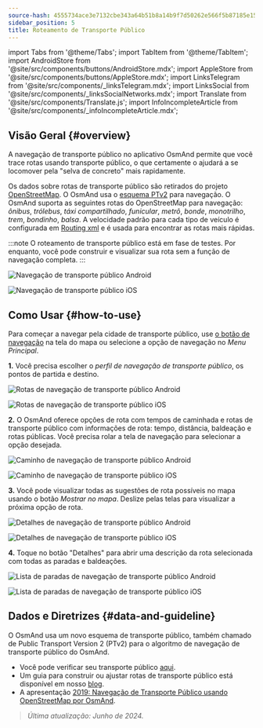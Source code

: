 ```yaml
---
source-hash: 4555734ace3e7132cbe343a64b51b8a14b9f7d50262e566f5b87185e156e7f36
sidebar_position: 5
title: Roteamento de Transporte Público
---
```

import Tabs from '@theme/Tabs';
import TabItem from '@theme/TabItem';
import AndroidStore from '@site/src/components/buttons/AndroidStore.mdx';
import AppleStore from '@site/src/components/buttons/AppleStore.mdx';
import LinksTelegram from '@site/src/components/_linksTelegram.mdx';
import LinksSocial from '@site/src/components/_linksSocialNetworks.mdx';
import Translate from '@site/src/components/Translate.js';
import InfoIncompleteArticle from '@site/src/components/_infoIncompleteArticle.mdx';




## Visão Geral {#overview}

A navegação de transporte público no aplicativo OsmAnd permite que você trace rotas usando transporte público, o que certamente o ajudará a se locomover pela "selva de concreto" mais rapidamente.

Os dados sobre rotas de transporte público são retirados do projeto [OpenStreetMap](http://openstreetmap.org/). O OsmAnd usa o [esquema PTv2](https://wiki.openstreetmap.org/wiki/Public_transport) para navegação. O OsmAnd suporta as seguintes rotas do OpenStreetMap para navegação: *ônibus*, *trólebus*, *táxi compartilhado*, *funicular*, *metrô*, *bonde*, *monotrilho*, *trem*, *bondinho*, *balsa*. A velocidade padrão para cada tipo de veículo é configurada em [Routing xml](../../../technical/build-osmand/routing.md) e é usada para encontrar as rotas mais rápidas.

:::note
O roteamento de transporte público está em fase de testes. Por enquanto, você pode construir e visualizar sua rota sem a função de navegação completa.
:::

<Tabs groupId="operating-systems">

<TabItem value="android" label="Android">

![Navegação de transporte público Android](@site/static/img/navigation/public/navigation_android.png)

</TabItem>

<TabItem value="ios" label="iOS">

![Navegação de transporte público iOS](@site/static/img/navigation/public/navigation_ios.png)

</TabItem>

</Tabs>


## Como Usar {#how-to-use}

Para começar a navegar pela cidade de transporte público, use [o botão de navegação](../../widgets/map-buttons.md#directions) na tela do mapa ou selecione a opção de navegação no *Menu Principal*.

**1.** Você precisa escolher o *perfil de navegação de transporte público*, os pontos de partida e destino.

<Tabs groupId="operating-systems">

<TabItem value="android" label="Android">

![Rotas de navegação de transporte público Android](@site/static/img/navigation/public/navigation_public_android.png)

</TabItem>

<TabItem value="ios" label="iOS">

![Rotas de navegação de transporte público iOS](@site/static/img/navigation/public/navigation_public_ios.png)

</TabItem>

</Tabs>

**2.** O OsmAnd oferece opções de rota com tempos de caminhada e rotas de transporte público com informações de rota: tempo, distância, baldeação e rotas públicas. Você precisa rolar a tela de navegação para selecionar a opção desejada.

<Tabs groupId="operating-systems">

<TabItem value="android" label="Android">

![Caminho de navegação de transporte público Android](@site/static/img/navigation/public/navigation_way_android.png)

</TabItem>

<TabItem value="ios" label="iOS">

![Caminho de navegação de transporte público iOS](@site/static/img/navigation/public/navigation_way_ios.png)

</TabItem>

</Tabs>

**3.** Você pode visualizar todas as sugestões de rota possíveis no mapa usando o botão *Mostrar no mapa*. Deslize pelas telas para visualizar a próxima opção de rota.

<Tabs groupId="operating-systems">

<TabItem value="android" label="Android">

![Detalhes de navegação de transporte público Android](@site/static/img/navigation/public/navigation_details_android.png)

</TabItem>

<TabItem value="ios" label="iOS">

![Detalhes de navegação de transporte público iOS](@site/static/img/navigation/public/navigation_details_ios.png)

</TabItem>

</Tabs>


**4.** Toque no botão "Detalhes" para abrir uma descrição da rota selecionada com todas as paradas e baldeações.

<Tabs groupId="operating-systems">

<TabItem value="android" label="Android">

![Lista de paradas de navegação de transporte público Android](@site/static/img/navigation/public/navigation_stops_list_android.png)

</TabItem>

<TabItem value="ios" label="iOS">

![Lista de paradas de navegação de transporte público iOS](@site/static/img/navigation/public/navigation_stops_list_ios.png)

</TabItem>

</Tabs>


## Dados e Diretrizes {#data-and-guideline}

O OsmAnd usa um novo esquema de transporte público, também chamado de Public Transport Version 2 (PTv2) para o algoritmo de navegação de transporte público do OsmAnd.

- Você pode verificar seu transporte público [aqui](http://tools.geofabrik.de/osmi/).
- Um guia para construir ou ajustar rotas de transporte público está disponível em nosso [blog](https://osmand.net/blog/guideline-pt).
- A apresentação [2019: Navegação de Transporte Público usando OpenStreetMap por OsmAnd](https://www.youtube.com/watch?v=SPab09kaWPc&ab_channel=StateoftheMap).

> *Última atualização: Junho de 2024.*